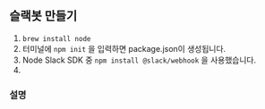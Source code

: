 슬랙봇 만들기
----------
1. ```brew install node``` 
2. 터미널에 ```npm init``` 을 입력하면 package.json이 생성됩니다.
3. Node Slack SDK 중 ```npm install @slack/webhook``` 을 사용했습니다.
4.
### 설명
